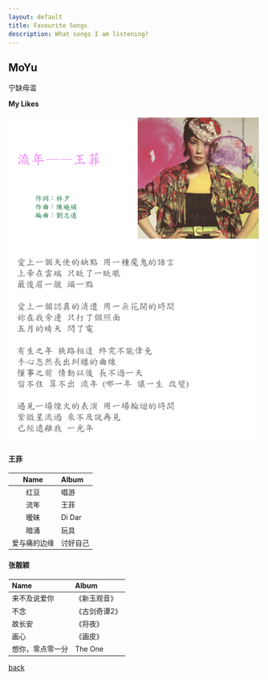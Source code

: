 ```yaml
---
layout: default
title: Favourite Songs
description: What songs I am listening?
---
```


## MoYu

宁缺毋滥

**My Likes**

![Fleeting Time](https://github.com/Sorrv/sorrv.github.io/blob/master/pic/faye.png)

#### 王菲
| Name | Album |
| :-: | :-- |
| 红豆 | 唱游 |
| 流年 | 王菲 |
| 暧昧 | Di Dar |
| 暗涌 | 玩具 |
| 爱与痛的边缘 | 讨好自己 |

#### 张靓颖
|Name|Album|
|:--------|:----|
|来不及说爱你|《新玉观音》|
|不念|《古剑奇谭2》|
|故长安|《将夜》|
|画心|《画皮》|
|想你，零点零一分|The One|

[back](../../)
